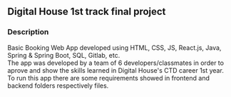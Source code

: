 ## Digital House 1st track final project
### Description
Basic Booking Web App developed using HTML, CSS, JS, React.js, Java, Spring & Spring Boot, SQL, Gitlab, etc. \
The app was developed by a team of 6 developers/classmates in order to aprove and show the skills learned in Digital House's CTD career 1st year. \
To run this app there are some requirements showed in frontend and backend folders respectively files.



